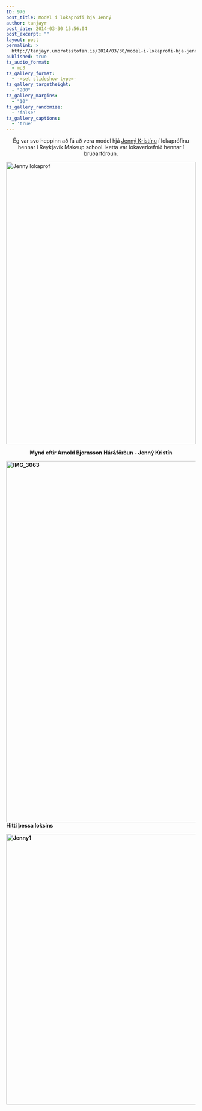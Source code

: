 ```yaml
---
ID: 976
post_title: Model í lokaprófi hjá Jenný
author: tanjayr
post_date: 2014-03-30 15:56:04
post_excerpt: ""
layout: post
permalink: >
  http://tanjayr.umbrotsstofan.is/2014/03/30/model-i-lokaprofi-hja-jenny/
published: true
tz_audio_format:
  - mp3
tz_gallery_format:
  - -=set slideshow type=-
tz_gallery_targetheight:
  - "200"
tz_gallery_margins:
  - "10"
tz_gallery_randomize:
  - 'false'
tz_gallery_captions:
  - 'true'
---
```

<p style="text-align: center;">Ég var svo heppinn að fá að vera model hjá <a title="Jenný Kristínu" href="https://www.facebook.com/jennykristinsigur?fref=ts" target="_blank">Jenný Kristínu</a> í lokaprófinu hennar í Reykjavík Makeup school.
Þetta var lokaverkefnið hennar í brúðarförðun.
<!--more--></p>
<a href="http://www.tanjayr.com/wp-content/uploads/2014/03/Jenny-lokaprof.jpg"><img class="aligncenter size-full wp-image-1505" src="http://www.tanjayr.com/wp-content/uploads/2014/03/Jenny-lokaprof.jpg" alt="Jenny lokaprof" width="504" height="750" /></a>
<p style="text-align: center;"><a href="http://tanjayr.com/wp-content/uploads/2014/03/Jenny.jpg">
</a><strong>Mynd eftir Arnold Bjornsson</strong>
<strong> Hár&amp;förðun - Jenný Kristín

<a href="http://www.tanjayr.com/wp-content/uploads/2014/03/IMG_3063.jpg"><img class="aligncenter size-full wp-image-1508" src="http://www.tanjayr.com/wp-content/uploads/2014/03/IMG_3063.jpg" alt="IMG_3063" width="640" height="960" /></a>Hitti þessa loksins

<a href="http://www.tanjayr.com/wp-content/uploads/2014/03/Jenny1.jpg"><img class="aligncenter size-full wp-image-1506" src="http://www.tanjayr.com/wp-content/uploads/2014/03/Jenny1.jpg" alt="Jenny1" width="960" height="720" /></a>
</strong></p>
